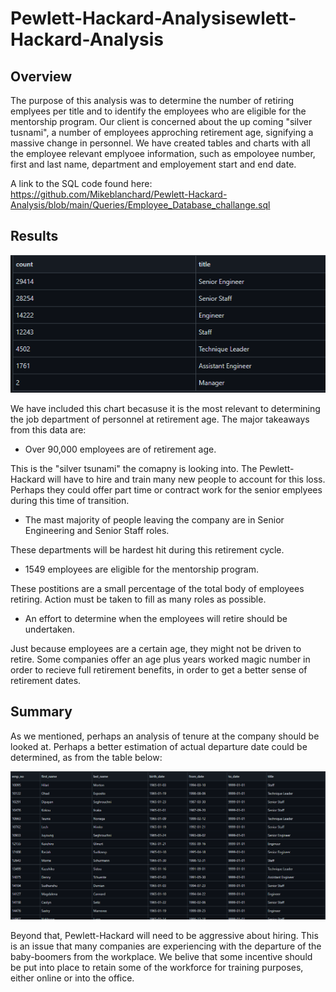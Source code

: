 # Pewlett-Hackard-Analysisewlett-Hackard-Analysis

## Overview

The purpose of this analysis was to determine the number of retiring emplyees per title and to identify the employees who are eligible for the mentorship program. Our client is concerned about the up coming "silver tusnami", a number of employees approching retirement age, signifying a massive change in personnel. We have created tables and charts with all the employee relevant emplyoee information, such as empoloyee number, first and last name, department and employement start and end date. 

A link to the SQL code found here: https://github.com/Mikeblanchard/Pewlett-Hackard-Analysis/blob/main/Queries/Employee_Database_challange.sql

## Results

![](https://github.com/Mikeblanchard/Pewlett-Hackard-Analysis/blob/main/retiring_departments.png)

We have included this chart becasuse it is the most relevant to determining the job department of personnel at retirement age. The major takeaways from this data are:

- Over 90,000 employees are of retirement age.  

This is the "silver tsunami" the comapny is looking into. The Pewlett-Hackard will have to hire and train many new people to account for this loss. Perhaps they could offer part time or contract work for the senior emplyees during this time of transition. 

- The mast majority of people leaving the company are in Senior Engineering and Senior Staff roles. 

These departments will be hardest hit during this retirement cycle. 

- 1549 employees  are eligible for the mentorship program. 

These postitions are a small percentage of the total body of employees retiring. Action must be taken to fill as many roles as possible. 

- An effort to determine when the employees will retire should be undertaken. 

Just because employees are a certain age, they might not be driven to retire. Some companies offer an age plus years worked magic number in order to recieve full retirement benefits, in order to get a better sense of retirement dates. 

## Summary

As we mentioned, perhaps an analysis of tenure at the company should be looked at. Perhaps a better estimation of actual departure date could be determined, as from the table below:

![](https://github.com/Mikeblanchard/Pewlett-Hackard-Analysis/blob/main/mentorship_chart.png)

Beyond that, Pewlett-Hackard will need to be aggressive about hiring. This is an issue that many companies are experiencing with the departure of the baby-boomers from the workplace. We belive that some incentive should be put into place to retain some of the workforce for training purposes, either online or into the office. 


